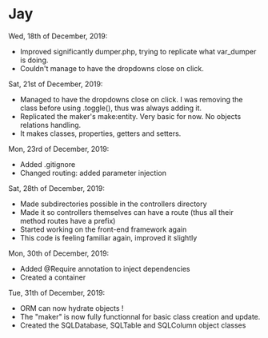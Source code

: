 # Jay

Wed, 18th of December, 2019:  
  - Improved significantly dumper.php, trying to replicate what var_dumper is doing.  
  - Couldn't manage to have the dropdowns close on click.  
  
Sat, 21st of December, 2019:  
  - Managed to have the dropdowns close on click. I was removing the class before using .toggle(), thus was always adding it.  
  - Replicated the maker's make:entity. Very basic for now. No objects relations handling.  
  - It makes classes, properties, getters and setters.  
  
Mon, 23rd of December, 2019:  
  - Added .gitignore  
  - Changed routing: added parameter injection  

Sat, 28th of December, 2019:
  - Made subdirectories possible in the controllers directory
  - Made it so controllers themselves can have a route (thus all their method routes have a prefix)
  - Started working on the front-end framework again
  - This code is feeling familiar again, improved it slightly

Mon, 30th of December, 2019:
  - Added @Require annotation to inject dependencies
  - Created a container

Tue, 31th of December, 2019:
  - ORM can now hydrate objects !
  - The "maker" is now fully functionnal for basic class creation and update.
  - Created the SQLDatabase, SQLTable and SQLColumn object classes
